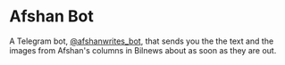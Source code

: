 # Afshan Bot

A Telegram bot, [@afshanwrites_bot](https://telegram.me/afshanwrites_bot), that sends you the the text and the images from Afshan's columns in Bilnews about as soon as they are out.
